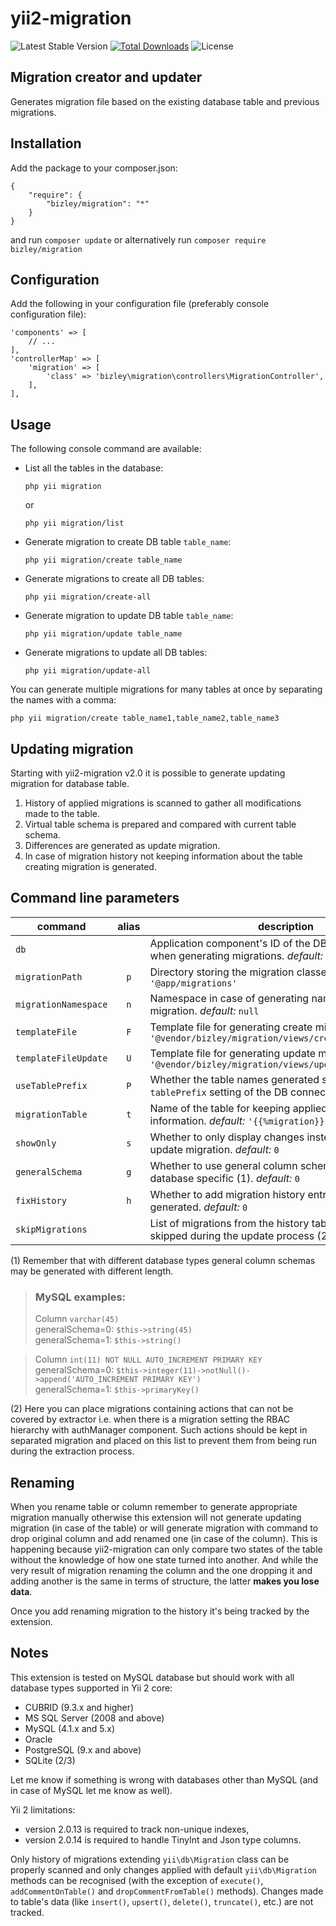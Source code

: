 # yii2-migration

![Latest Stable Version](https://img.shields.io/packagist/v/bizley/migration.svg)
[![Total Downloads](https://img.shields.io/packagist/dt/bizley/migration.svg)](https://packagist.org/packages/bizley/migration)
![License](https://img.shields.io/packagist/l/bizley/migration.svg)

## Migration creator and updater

Generates migration file based on the existing database table and previous migrations.

## Installation

Add the package to your composer.json:

    {
        "require": {
            "bizley/migration": "*"
        }
    }

and run `composer update` or alternatively run `composer require bizley/migration`

## Configuration

Add the following in your configuration file (preferably console configuration file):

    'components' => [
        // ...
    ],
    'controllerMap' => [
        'migration' => [
            'class' => 'bizley\migration\controllers\MigrationController',
        ],
    ],

## Usage

The following console command are available:

- List all the tables in the database:

      php yii migration
    
  or

      php yii migration/list

- Generate migration to create DB table `table_name`:

      php yii migration/create table_name

- Generate migrations to create all DB tables:

      php yii migration/create-all

- Generate migration to update DB table `table_name`:

      php yii migration/update table_name

- Generate migrations to update all DB tables:

      php yii migration/update-all

You can generate multiple migrations for many tables at once by separating the names with a comma:

    php yii migration/create table_name1,table_name2,table_name3

## Updating migration

Starting with yii2-migration v2.0 it is possible to generate updating migration for database table.

1. History of applied migrations is scanned to gather all modifications made to the table.
2. Virtual table schema is prepared and compared with current table schema.
3. Differences are generated as update migration.
4. In case of migration history not keeping information about the table creating migration is generated.

## Command line parameters

| command              | alias | description                                                             
|----------------------|:-----:|-----------------------------------------------------------------------------------------------------------------------
| `db`                 |       | Application component's ID of the DB connection to use when generating migrations. _default:_ `'db'`
| `migrationPath`      | `p`   | Directory storing the migration classes. _default:_ `'@app/migrations'`
| `migrationNamespace` | `n`   | Namespace in case of generating namespaced migration. _default:_ `null`
| `templateFile`       | `F`   | Template file for generating create migrations. _default:_ `'@vendor/bizley/migration/views/create_migration.php'`
| `templateFileUpdate` | `U`   | Template file for generating update migrations. _default:_ `'@vendor/bizley/migration/views/update_migration.php'`
| `useTablePrefix`     | `P`   | Whether the table names generated should consider the `tablePrefix` setting of the DB connection. _default:_ `1`
| `migrationTable`     | `t`   | Name of the table for keeping applied migration information. _default:_ `'{{%migration}}'`
| `showOnly`           | `s`   | Whether to only display changes instead of generating update migration. _default:_ `0`
| `generalSchema`      | `g`   | Whether to use general column schema instead of database specific (1). _default:_ `0`
| `fixHistory`         | `h`   | Whether to add migration history entry when migration is generated. _default:_ `0`
| `skipMigrations`     |       | List of migrations from the history table that should be skipped during the update process (2). _default:_ `[]`

(1) Remember that with different database types general column schemas may be generated with different length.

> ### MySQL examples:  
> Column `varchar(45)`  
> generalSchema=0: `$this->string(45)`    
> generalSchema=1: `$this->string()`  

> Column `int(11) NOT NULL AUTO_INCREMENT PRIMARY KEY`    
> generalSchema=0: `$this->integer(11)->notNull()->append('AUTO_INCREMENT PRIMARY KEY')`  
> generalSchema=1: `$this->primaryKey()`

(2) Here you can place migrations containing actions that can not be covered by extractor i.e. when there is a migration 
setting the RBAC hierarchy with authManager component. Such actions should be kept in separated migration and placed on 
this list to prevent them from being run during the extraction process.

## Renaming

When you rename table or column remember to generate appropriate migration manually otherwise this extension will 
not generate updating migration (in case of the table) or will generate migration with command to drop original column 
and add renamed one (in case of the column). This is happening because yii2-migration can only compare two states of 
the table without the knowledge of how one state turned into another. And while the very result of migration renaming 
the column and the one dropping it and adding another is the same in terms of structure, the latter **makes you lose data**.

Once you add renaming migration to the history it's being tracked by the extension.

## Notes

This extension is tested on MySQL database but should work with all database types supported in Yii 2 core:

- CUBRID (9.3.x and higher)
- MS SQL Server (2008 and above)
- MySQL (4.1.x and 5.x)
- Oracle
- PostgreSQL (9.x and above)
- SQLite (2/3)

Let me know if something is wrong with databases other than MySQL (and in case of MySQL let me know as well).

Yii 2 limitations:
- version 2.0.13 is required to track non-unique indexes,
- version 2.0.14 is required to handle TinyInt and Json type columns.

Only history of migrations extending `yii\db\Migration` class can be properly scanned and only changes applied with
default `yii\db\Migration` methods can be recognised (with the exception of `execute()`, `addCommentOnTable()` and 
`dropCommentFromTable()` methods). Changes made to table's data (like `insert()`, `upsert()`, `delete()`, `truncate()`, 
etc.) are not tracked.
